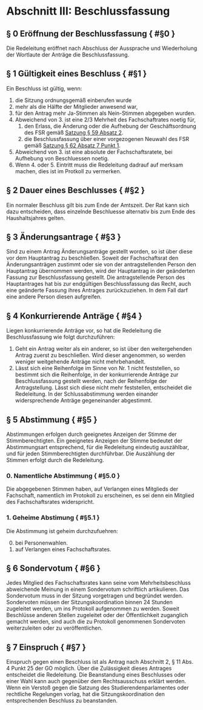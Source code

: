 # Abschnitt III: Beschlussfassung
## § 0 Eröffnung der Beschlussfassung { #§0 }
Die Redeleitung eröffnet nach Abschluss der Aussprache und Wiederholung der Wortlaute der Anträge die Beschlussfassung.

## § 1 Gültigkeit eines Beschluss { #§1 }
Ein Beschluss ist gültig, wenn:
1. die Sitzung ordnungsgemäß einberufen wurde
2. mehr als die Hälfte der Mitglieder anwesend war,
3. für den Antrag mehr Ja-Stimmen als Nein-Stimmen abgegeben wurden.
4. Abweichend von 3. ist eine 2/3 Mehrheit des Fachschaftrates noetig für,
	1. den Erlass, die Änderung oder die Aufhebung der Geschäftsordnung des FSR gemäß [Satzung § 59 Absatz 2](https://sphhu.de/documents/2022/07/satzung.pdf/).
	2. die Beschlussfassung über einer vorgezogenen Neuwahl des FSR gemäß [Satzung § 62 Absatz 7 Punkt 1](https://sphhu.de/documents/2022/07/satzung.pdf/).
5.  Abweichend von 3. ist eine absolute der Fachschaftsratete, bei Aufhebung von Beschluessen noetig.
6. Wenn 4. oder 5. Eintritt muss die Redeleitung dadrauf auf merksam machen, dies ist im Protkoll zu vermerken.
 
 
## § 2 Dauer eines Beschlusses { #§2 }
Ein normaler Beschluss gilt bis zum Ende der Amtszeit. Der Rat kann sich dazu entscheiden, dass einzelnde Beschluesse alternativ bis zum Ende des Haushaltsjahres gelten.

## § 3 Änderungsantrage { #§3 }
Sind zu einem Antrag Änderungsanträge gestellt worden, so ist über diese vor dem Hauptantrag zu beschließen. Soweit der Fachschaftsrat den Änderungsanträgen zustimmt oder sie von der antragstellenden Person den Hauptantrag übernommen werden, wird der Hauptantrag in der
geänderten Fassung zur Beschlussfassung gestellt. Die antragstellende Person des Hauptantrages hat bis zur endgültigen Beschlussfassung das Recht, auch eine geänderte Fassung ihres Antrages zurückzuziehen. In dem Fall darf eine andere Person diesen aufgreifen. 

## § 4 Konkurrierende Anträge { #§4 }
Liegen konkurrierende Anträge vor, so hat die Redeleitung die Beschlussfassung wie folgt
durchzuführen:
1. Geht ein Antrag weiter als ein anderer, so ist über den weitergehenden Antrag zuerst zu
beschließen. Wird dieser angenommen, so werden weniger weitgehende Anträge nicht
mehrbehandelt.
2. Lässt sich eine Reihenfolge im Sinne von Nr. 1 nicht feststellen, so bestimmt sich die
Reihenfolge, in der konkurrierende Anträge zur Beschlussfassung gestellt werden, nach der
Reihenfolge der Antragstellung. Lässt sich diese nicht mehr feststellen, entscheidet die
Redeleitung. In der Schlussabstimmung werden einander widersprechende Anträge gegeneinander abgestimmt.

## § 5 Abstimmung { #§5 }
Abstimmungen erfolgen durch geeignetes Anzeigen der Stimme der Stimmberechtigten. Ein geeignetes Anzeigen der Stimme bedeutet der Abstimmungsart entsprechend, für die Redeleitung eindeutig auszählbar, und für jeden Stimmberechtigten durchführbar. Die Auszählung der Stimmen erfolgt durch die Redeleitung.

### 0. Namentliche Abstimmung { #§5.0 }
Die abgegebenen Stimmen haben, auf Verlangen eines Mitglieds der Fachschaft, namentlich im Protokoll zu erscheinen, es sei denn ein Mitglied des Fachschaftsrates widerspricht.

### 1. Geheime Abstimung { #§5.1 }
Die Abstimmung ist geheim durchzufuehren:

0. <a name="§5.1.1">bei Personenwahlen.</a>
1. <a name="§5.1.1"> auf Verlangen eines Fachschaftsrates.</a>

## § 6 Sondervotum { #§6 }
Jedes Mitglied des Fachschaftsrates kann seine vom Mehrheitsbeschluss abweichende Meinung in einem Sondervotum schriftlich artikulieren. Das Sondervotum muss in der Sitzung vorgetragen und begründet werden. Sondervoten müssen der Sitzungskoordination binnen 24 Stunden zugeleitet werden, um ins Protokoll aufgenommen zu werden. Soweit Beschlüsse anderen Stellen zugeleitet
oder der Öffentlichkeit zuganglich gemacht werden, sind auch die zu Protokoll genommenen Sondervoten weiterzuleiten oder zu veröffentlichen.

## § 7 Einspruch { #§7 }
Einspruch gegen einen Beschluss ist als Antrag nach Abschnitt 2, § 11 Abs. 4 Punkt 25 der GO möglich. Über die Zulässigkeit dieses Antrages entscheidet die Redeleitung. Die Beanstandung eines Beschlusses oder einer Wahl kann auch gegenüber dem Rechtsausschuss erklärt werden. Wenn ein Verstoß gegen die Satzung des Studierendenparlamentes oder rechtliche Regelungen vorlag, hat die Sitzungskoordination den entsprechenden Beschluss zu beanstanden.
